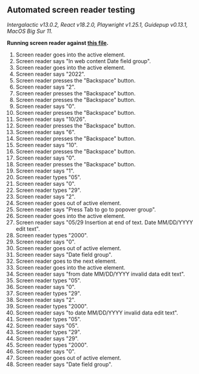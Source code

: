 ## Automated screen reader testing

_Intergalactic v13.0.2, React v18.2.0, Playwright v1.25.1,
Guidepup v0.13.1, MacOS Big Sur 11._

**Running screen reader against [this file](https://github.com/semrush/intergalactic/blob/master/website/docs/components/date-picker/examples/datepicker.jsx).**

1. Screen reader goes into the active element.
2. Screen reader says "In web content Date field group".
3. Screen reader goes into the active element.
4. Screen reader says "2022".
5. Screen reader presses the "Backspace" button.
6. Screen reader says "2".
7. Screen reader presses the "Backspace" button.
8. Screen reader presses the "Backspace" button.
9. Screen reader says "0".
10. Screen reader presses the "Backspace" button.
11. Screen reader says "10/26".
12. Screen reader presses the "Backspace" button.
13. Screen reader says "6".
14. Screen reader presses the "Backspace" button.
15. Screen reader says "10".
16. Screen reader presses the "Backspace" button.
17. Screen reader says "0".
18. Screen reader presses the "Backspace" button.
19. Screen reader says "1".
20. Screen reader types "05".
21. Screen reader says "0".
22. Screen reader types "29".
23. Screen reader says "2".
24. Screen reader goes out of active element.
25. Screen reader says "Press Tab to go to popover group".
26. Screen reader goes into the active element.
27. Screen reader says "05/29 Insertion at end of text. Date MM/DD/YYYY edit text".
28. Screen reader types "2000".
29. Screen reader says "0".
30. Screen reader goes out of active element.
31. Screen reader says "Date field group".
32. Screen reader goes to the next element.
33. Screen reader goes into the active element.
34. Screen reader says "from date MM/DD/YYYY invalid data edit text".
35. Screen reader types "05".
36. Screen reader says "0".
37. Screen reader types "29".
38. Screen reader says "2".
39. Screen reader types "2000".
40. Screen reader says "to date MM/DD/YYYY invalid data edit text".
41. Screen reader types "05".
42. Screen reader says "05".
43. Screen reader types "29".
44. Screen reader says "29".
45. Screen reader types "2000".
46. Screen reader says "0".
47. Screen reader goes out of active element.
48. Screen reader says "Date field group".
